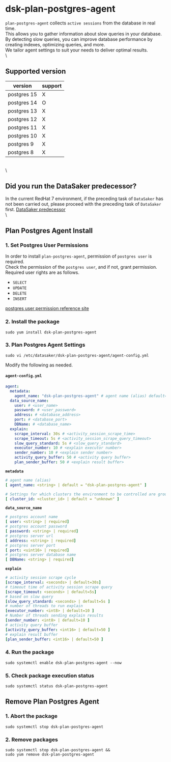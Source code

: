 # dsk-plan-postgres-agent

`plan-postgres-agent` collects `active sessions` from the database in real time.\
This allows you to gather information about slow queries in your database.\
By detecting slow queries, you can improve database performance by creating indexes, optimizing queries, and more.\
We tailor agent settings to suit your needs to deliver optimal results.\
\


## Supported version

| version | support |
| ----------- | ------- |
| postgres 15 | X |
| postgres 14 | O |
| postgres 13 | X |
| postgres 12 | X |
| postgres 11 | X |
| postgres 10 | X |
| postgres 9 | X |
| postgres 8 | X |

\
\


## Did you run the DataSaker predecessor?

In the current RedHat 7 environment, if the preceding task of `DataSaker` has not been carried out, please proceed with the preceding task of `DataSaker` first. [DataSaker predecessor]($%7BPREPARATION\_MANUAL\_KR%7D/)\
\


## Plan Postgres Agent Install

### 1. Set Postgres User Permissions

In order to install `plan-postgres-agent`, permission of `postgres user` is required.\
Check the permission of the `postgres user`, and if not, grant permission.\
Required user rights are as follows.

* `SELECT`
* `UPDATE`
* `DELETE`
* `INSERT`

[postgres user permission reference site](https://www.postgresql.org/docs/14/sql-grant.html)

### 2. Install the package

```shell
sudo yum install dsk-plan-postgres-agent
```

### 3. Plan Postgres Agent Settings

```shell
sudo vi /etc/datasaker/dsk-plan-postgres-agent/agent-config.yml
```

Modify the following as needed.

#### `agent-config.yml`

```yaml
agent:
  metadata:
    agent_name: "dsk-plan-postgres-agent" # agent name (alias) default=dsk-plan-postgres-agent
  data_source_name:
    user: # <user_name>
    password: # <user_password>
    address: # <database_address>
    port: # <database_port>
    DBName: # <database_name>
  explain:
    scrape_interval: 30s # <activity_session_scrape_time>
    scrape_timeout: 5s # <activity_session_scrape_query_timeout>
    slow_query_standard: 5s # <slow_query_standard>
    executor_number: 10 # <explain executor number>
    sender_number: 10 # <explain sender number>
    activity_query_buffer: 50 # <activity query buffer>
    plan_sender_buffer: 50 # <explain result buffer>
```

**`metadata`**

```yaml
# agent name (alias)
[ agent_name: <string> | default = "dsk-plan-postgres-agent" ]

# Settings for which clusters the environment to be controlled are grouped into
[ cluster_id: <cluster_id> | default = "unknown" ]
```

**`data_source_name`**

```yaml
# postgres account name
[ user: <string> | required]
# postgres account password
[ password: <string> | required]
# postgres server url
[ address: <string> | required]
# postgres server port
[ port: <uint16> | required]
# postgres server database name
[ DBName: <string> | required]
```

**`explain`**

```yaml
# activity session scrape cycle
[scrape_interval: <seconds> | default=30s]
# timeout time of activity session scrape query
[scrape_timeout: <seconds> | default=5s]
# based on slow query
[slow_query_standard: <seconds> | default=5s ]
# number of threads to run explain
[executor_number: <int8> | default=10 ]
# Number of threads sending explain results
[sender_number: <int8> | default=10 ]
# activity query buffer
[activity_query_buffer: <int16> | default=50 ]
# explain result buffer
[plan_sender_buffer: <int16> | default=50 ]
```

### 4. Run the package

```shell
sudo systemctl enable dsk-plan-postgres-agent --now
```

### 5. Check package execution status

```shell
sudo systemctl status dsk-plan-postgres-agent
```

## Remove Plan Postgres Agent

### 1. Abort the package

```shell
sudo systemctl stop dsk-plan-postgres-agent
```

### 2. Remove packages

```shell
sudo systemctl stop dsk-plan-postgres-agent &&
sudo yum remove dsk-plan-postgres-agent
```